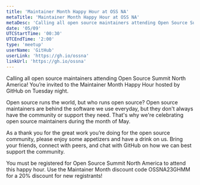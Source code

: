 ```yaml
---
title: 'Maintainer Month Happy Hour at OSS NA'
metaTitle: 'Maintainer Month Happy Hour at OSS NA'
metaDesc: 'Calling all open source maintainers attending Open Source Summit North America! You’re invited to the Maintainer Month Happy Hour hosted by GitHub on Tuesday night.'
date: '05/09'
UTCStartTime: '00:30'
UTCEndTime: '2:00'
type: 'meetup'
userName: 'GitHub'
userLink: 'https://gh.io/ossna'
linkUrl: 'https://gh.io/ossna'
---
```


Calling all open source maintainers attending Open Source Summit North America! You’re invited to the Maintainer Month Happy Hour hosted by GitHub on Tuesday night.

Open source runs the world, but who runs open source? Open source maintainers are behind the software we use everyday, but they don't always have the community or support they need. That's why we're celebrating open source maintainers during the month of May.

As a thank you for the great work you’re doing for the open source community, please enjoy some appetizers and have a drink on us. Bring your friends, connect with peers, and chat with GitHub on how we can best support the community.

You must be registered for Open Source Summit North America to attend this happy hour. Use the Maintainer Month discount code OSSNA23GHMM for a 20% discount for new registrants!